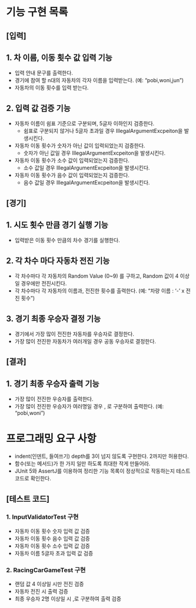 
# 기능 구현 목록

## [입력]

## 1. 차 이름, 이동 횟수 값 입력 기능

- 입력 안내 문구를 출력한다.
- 경기에 참여 할 n대의 자동차의 각자 이름을 입력받는다. (예: “pobi,woni,jun”)
- 자동차의 이동 횟수를 입력 받는다.

## 2. 입력 값 검증 기능

- 자동차 이름이 쉼표 기준으로 구분되며, 5글자 이하인지 검증한다.
    - 쉼표로 구분되지 않거나 5글자 초과일 경우 IllegalArgumentExcpeiton을 발생시킨다.
- 자동차 이동 횟수가 숫자가 아닌 값이 입력되었는지 검증한다.
    - 숫자가 아닌 값일 경우 IllegalArgumentExcpeiton을 발생시킨다.
- 자동차 이동 횟수가 소수 값이 입력되었는지 검증한다.
    - 소수 값일 경우 IllegalArgumentExcpeiton을 발생시킨다.
- 자동차 이동 횟수가 음수 값이 입력되었는지 검증한다.
    - 음수 값일 경우 IllegalArgumentExcpeiton을 발생시킨다.

## [경기]

## 1. 시도 횟수 만큼 경기 실행 기능

- 입력받은 이동 횟수 만큼의 차수 경기를 실행한다.

## 2. 각 차수 마다 자동차 전진 기능

- 각 차수마다 각 자동차의 Random Value (0~9) 를 구하고, Random 값이 4 이상일 경우에만 전진시킨다.
- 각 차수마다 각 자동차의 이름과, 전진한 횟수를 출력한다.  (예: “차량 이름 : ‘-’  x 전진 횟수”)

## 3. 경기 최종 우승자 결정 기능

- 경기에서 가장 많이 전진한 자동차를 우승자로 결정한다.
- 가장 많이 전진한 자동차가 여러개일 경우 공동 우승자로 결정한다.

## [결과]

## 1. 경기 최종 우승자 출력 기능

- 가장 많이 전진한 우승자를 출력한다.
- 가장 많이 전진한 우승자가 여러명일 경우 , 로 구분하여 출력한다. (예: “pobi,woni”)

# 프로그래밍 요구 사항 
- indent(인덴트, 들여쓰기) depth를 3이 넘지 않도록 구현한다. 2까지만 허용한다.
- 함수(또는 메서드)가 한 가지 일만 하도록 최대한 작게 만들어라.
- JUnit 5와 AssertJ를 이용하여 정리한 기능 목록이 정상적으로 작동하는지 테스트 코드로 확인한다.

## [테스트 코드]
### 1. InputValidatorTest 구현
- 자동차 이동 횟수 숫자 입력 값 검증
- 자동차 이동 횟수 음수 입력 값 검증
- 자동차 이동 횟수 소수 입력 값 검증 
- 자동차 이름 5글자 초과 입력 값 검증

### 2. RacingCarGameTest 구현
- 랜덤 값 4 이상일 시만 전진 검증 
- 자동차 전진 시 출력 검증
- 최종 우승자 2명 이상일 시 ,로 구분하여 출력 검증 
